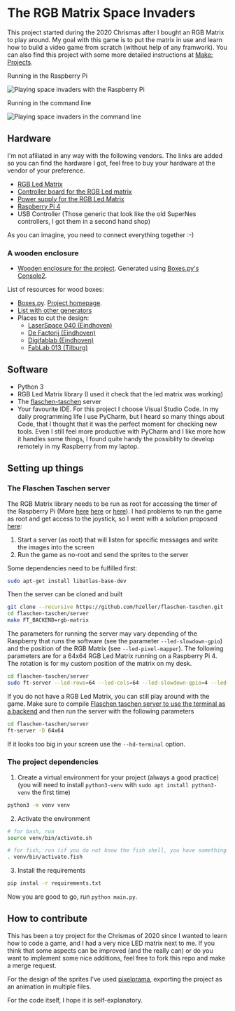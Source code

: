 # The RGB Matrix Space Invaders

This project started during the 2020 Chrismas after I bought an RGB Matrix to play around. My goal with this game is to put the matrix in use and learn how to build a video game from scratch (without help of any framwork). You can also find this project with some more detailed instructions at [Make: Projects](https://makeprojects.com/project/led-space-invaders).


Running in the Raspberry Pi

![Playing space invaders with the Raspberry Pi](assets/space_invaders_raspberry_pi.gif)


Running in the command line

![Playing space invaders in the command line](assets/space_invaders_command_line.gif)

## Hardware

I'm not afiliated in any way with the following vendors. The links are added so you can find the hardware I got, feel free to buy your hardware at the vendor of your preference.

- [RGB Led Matrix](https://www.elektor.nl/joy-it-64x64-rgb-led-matrix-module)
- [Controller board for the RGB Led matrix](https://www.elektor.nl/joy-it-raspberry-pi-controllerboard-for-rgb-led-matrix)
- [Power supply for the RGB Led Matrix](https://etronixcenter.com/nl/led-transformatoren/8169311-sps36-nedro-dc5v-4a-20w-schakel-stroomadapter-driver-transformator-7110218614005.html)
- [Raspberry Pi 4](https://thepihut.com/products/raspberry-pi-4-model-b)
- USB Controller (Those generic that look like the old SuperNes controllers, I got them in a second hand shop)

As you can imagine, you need to connect everything together :-)

### A wooden enclosure

- [Wooden enclosure for the project](./console_60x60.svg). Generated using [Boxes.py's Console2](https://www.festi.info/boxes.py/Console2?language=en).

List of resources for wood boxes:

- [Boxes.py](https://www.festi.info/boxes.py/). [Project homepage](https://hackaday.io/project/10649-boxespy).
- [List with other generators](https://www.instructables.com/The-Ultimate-Guide-to-Laser-cut-Box-Generators/)
- Places to cut the design:
  - [LaserSpace 040 (Eindhoven)](https://laserspace040.com/)
  - [De Factorij (Eindhoven)](http://de-factorij.nl/?page_id=490)
  - [Digifablab (Eindhoven)](https://www.digifab.nl)
  - [FabLab 013 (Tilburg)](https://fablab013.nl/)

## Software

- Python 3
- RGB Led Matrix library (I used it check that the led matrix was working)
- The [flaschen-taschen](https://github.com/hzeller/flaschen-taschen) server
- Your favourite IDE. For this project I choose Visual Studio Code. In my daily programming life I use PyCharm, but I heard so many things about Code, that I thought that it was the perfect moment for checking new tools. Even I still feel more productive with PyCharm and I like more how it handles some things, I found quite handy the possiblity to develop remotely in my Raspberry from my laptop.

## Setting up things

### The Flaschen Taschen server

The RGB Matrix library needs to be run as root for accessing the timer of the Raspberry Pi (More [here](https://github.com/hzeller/rpi-rgb-led-matrix#running-as-root) [here](https://github.com/hzeller/rpi-rgb-led-matrix/issues/680) or [here](https://github.com/hzeller/rpi-rgb-led-matrix/issues/672)). I had problems to run the game as root and get access to the joystick, so I went with a solution proposed [here](https://github.com/hzeller/rpi-rgb-led-matrix/issues/672#issuecomment-408640514):

1. Start a server (as root) that will listen for specific messages and write the images into the screen
2. Run the game as no-root and send the sprites to the server

Some dependencies need to be fulfilled first:

```bash
sudo apt-get install libatlas-base-dev
```

Then the server can be cloned and built

```bash
git clone --recursive https://github.com/hzeller/flaschen-taschen.git
cd flaschen-taschen/server
make FT_BACKEND=rgb-matrix
```

The parameters for running the server may vary depending of the Raspberry that runs the software (see the parameter `--led-slowdown-gpio`) and the position of the RGB Matrix (see `--led-pixel-mapper`). The following parameters are for a 64x64 RGB Led Matrix running on a Raspberry Pi 4. The rotation is for my custom position of the matrix on my desk.

```bash
cd flaschen-taschen/server
sudo ft-server --led-rows=64 --led-cols=64 --led-slowdown-gpio=4 --led-pixel-mapper="Rotate:270"
```

If you do not have a RGB Led Matrix, you can still play around with the game. Make sure to compile [Flaschen taschen server to use the terminal as a backend](https://github.com/hzeller/flaschen-taschen#2-compile-and-run-local-server-showing-content-in-a-terminal) and then run the server with the following parameters

```bash
cd flaschen-taschen/server
ft-server -D 64x64
```

If it looks too big in your screen use the `--hd-terminal` option.

### The project dependencies

1. Create a virtual environment for your project (always a good practice) (you will need to install `python3-venv` with `sudo apt install python3-venv` the first time)

```bash
python3 -m venv venv
```
2. Activate the environment

```bash
# for bash, run
source venv/bin/activate.sh

# for fish, run (if you do not know the fish shell, you have something new to check: https://fishshell.com/)
. venv/bin/activate.fish
```

3. Install the requirements

```bash
pip instal -r requirements.txt
```

Now you are good to go, run `python main.py`.

## How to contribute

This has been a toy project for the Chrismas of 2020 since I wanted to learn how to code a game, and I had a very nice LED matrix next to me. If you think that some aspects can be improved (and the really can) or do you want to implement some nice additions, feel free to fork this repo and make a merge request.

For the design of the sprites I've used [pixelorama](https://orama-interactive.itch.io/pixelorama), exporting the project as an animation in multiple files. 

For the code itself, I hope it is self-explanatory.
